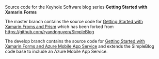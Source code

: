 Source code for the Keyhole Software blog series **Getting Started with Xamarin.Forms** 

The master branch contains the source code for [Getting Started with Xamarin.Froms and Prism](https://keyholesoftware.com/2018/05/10/getting-started-with-xamarin-forms-and-prism/) which has been forked from https://github.com/ryandnguyen/SimpleBlog

The develop branch contains the source code for [Getting Started with Xamarin.Forms and Azure Mobile App Service]() and extends the SimpleBlog code base to include an Azure Mobile App Service.